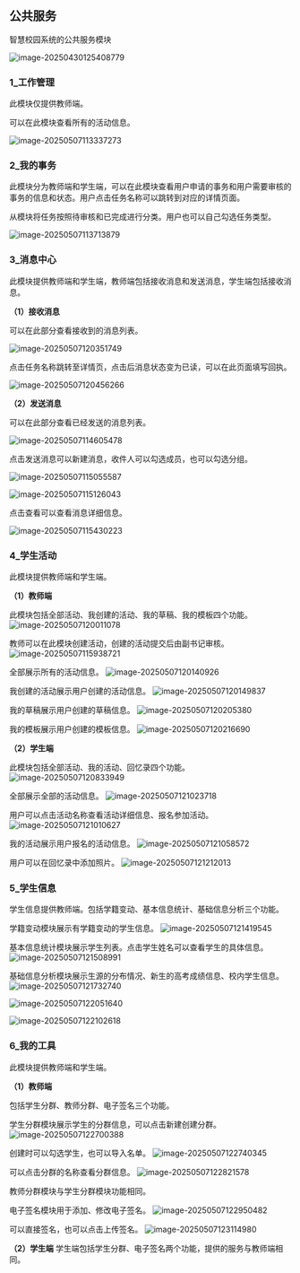 ## 公共服务

智慧校园系统的公共服务模块

![image-20250430125408779](https://raw.githubusercontent.com/HEBUTA219/TyporaPic/main/image-20250430125408779.png)

### 1_工作管理

此模块仅提供教师端。

可以在此模块查看所有的活动信息。

![image-20250507113337273](https://raw.githubusercontent.com/HEBUTA219/TyporaPic/main/image-20250507113337273.png)

### 2_我的事务

此模块分为教师端和学生端，可以在此模块查看用户申请的事务和用户需要审核的事务的信息和状态。用户点击任务名称可以跳转到对应的详情页面。

从模块将任务按照待审核和已完成进行分类。用户也可以自己勾选任务类型。

![image-20250507113713879](https://raw.githubusercontent.com/HEBUTA219/TyporaPic/main/image-20250507113713879.png)

### 3_消息中心

此模块提供教师端和学生端，教师端包括接收消息和发送消息，学生端包括接收消息。

**（1）接收消息**

可以在此部分查看接收到的消息列表。

![image-20250507120351749](https://raw.githubusercontent.com/HEBUTA219/TyporaPic/main/image-20250507120351749.png)

点击任务名称跳转至详情页，点击后消息状态变为已读，可以在此页面填写回执。

![image-20250507120456266](https://raw.githubusercontent.com/HEBUTA219/TyporaPic/main/image-20250507120456266.png)

**（2）发送消息**

可以在此部分查看已经发送的消息列表。

![image-20250507114605478](https://raw.githubusercontent.com/HEBUTA219/TyporaPic/main/image-20250507114605478.png)

点击发送消息可以新建消息，收件人可以勾选成员，也可以勾选分组。

![image-20250507115055587](https://raw.githubusercontent.com/HEBUTA219/TyporaPic/main/image-20250507115055587.png)

![image-20250507115126043](https://raw.githubusercontent.com/HEBUTA219/TyporaPic/main/image-20250507115126043.png)

点击查看可以查看消息详细信息。

![image-20250507115430223](https://raw.githubusercontent.com/HEBUTA219/TyporaPic/main/image-20250507115430223.png)

### 4_学生活动

此模块提供教师端和学生端。

**（1）教师端**

此模块包括全部活动、我创建的活动、我的草稿、我的模板四个功能。
![image-20250507120011078](https://raw.githubusercontent.com/HEBUTA219/TyporaPic/main/image-20250507120011078.png)

教师可以在此模块创建活动，创建的活动提交后由副书记审核。
![image-20250507115938721](https://raw.githubusercontent.com/HEBUTA219/TyporaPic/main/image-20250507115938721.png)

全部展示所有的活动信息。
![image-20250507120140926](https://raw.githubusercontent.com/HEBUTA219/TyporaPic/main/image-20250507120140926.png)

我创建的活动展示用户创建的活动信息。
![image-20250507120149837](https://raw.githubusercontent.com/HEBUTA219/TyporaPic/main/image-20250507120149837.png)

我的草稿展示用户创建的草稿信息。
![image-20250507120205380](https://raw.githubusercontent.com/HEBUTA219/TyporaPic/main/image-20250507120205380.png)

我的模板展示用户创建的模板信息。
![image-20250507120216690](https://raw.githubusercontent.com/HEBUTA219/TyporaPic/main/image-20250507120216690.png)

**（2）学生端**

此模块包括全部活动、我的活动、回忆录四个功能。
![image-20250507120833949](https://raw.githubusercontent.com/HEBUTA219/TyporaPic/main/image-20250507120833949.png)

全部展示全部的活动信息。
![image-20250507121023718](https://raw.githubusercontent.com/HEBUTA219/TyporaPic/main/image-20250507121023718.png)

用户可以点击活动名称查看活动详细信息、报名参加活动。
![image-20250507121010627](https://raw.githubusercontent.com/HEBUTA219/TyporaPic/main/image-20250507121010627.png)

我的活动展示用户报名的活动信息。
![image-20250507121058572](https://raw.githubusercontent.com/HEBUTA219/TyporaPic/main/image-20250507121058572.png)

用户可以在回忆录中添加照片。
![image-20250507121212013](https://raw.githubusercontent.com/HEBUTA219/TyporaPic/main/image-20250507121212013.png)

### 5_学生信息

学生信息提供教师端。包括学籍变动、基本信息统计、基础信息分析三个功能。

学籍变动模块展示有学籍变动的学生信息。
![image-20250507121419545](https://raw.githubusercontent.com/HEBUTA219/TyporaPic/main/image-20250507121419545.png)

基本信息统计模块展示学生列表。点击学生姓名可以查看学生的具体信息。
![image-20250507121508991](https://raw.githubusercontent.com/HEBUTA219/TyporaPic/main/image-20250507121508991.png)

基础信息分析模块展示生源的分布情况、新生的高考成绩信息、校内学生信息。
![image-20250507121732740](https://raw.githubusercontent.com/HEBUTA219/TyporaPic/main/image-20250507121732740.png)

![image-20250507122051640](https://raw.githubusercontent.com/HEBUTA219/TyporaPic/main/image-20250507122051640.png)

![image-20250507122102618](https://raw.githubusercontent.com/HEBUTA219/TyporaPic/main/image-20250507122102618.png)

### 6_我的工具

此模块提供教师端和学生端。

**（1）教师端**

包括学生分群、教师分群、电子签名三个功能。

学生分群模块展示学生的分群信息，可以点击新建创建分群。
![image-20250507122700388](https://raw.githubusercontent.com/HEBUTA219/TyporaPic/main/image-20250507122700388.png)

创建时可以勾选学生，也可以导入名单。
![image-20250507122740345](https://raw.githubusercontent.com/HEBUTA219/TyporaPic/main/image-20250507122740345.png)

可以点击分群的名称查看分群信息。
![image-20250507122821578](https://raw.githubusercontent.com/HEBUTA219/TyporaPic/main/image-20250507122821578.png)

教师分群模块与学生分群模块功能相同。

电子签名模块用于添加、修改电子签名。
![image-20250507122950482](https://raw.githubusercontent.com/HEBUTA219/TyporaPic/main/image-20250507122950482.png)

可以直接签名，也可以点击上传签名。
![image-20250507123114980](https://raw.githubusercontent.com/HEBUTA219/TyporaPic/main/image-20250507123114980.png)

**（2）学生端**
学生端包括学生分群、电子签名两个功能，提供的服务与教师端相同。